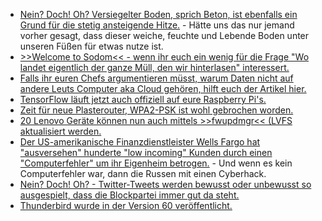 * [Nein? Doch! Oh? Versiegelter Boden, sprich Beton, ist ebenfalls ein Grund für die stetig ansteigende Hitze.](http://www.sonnenseite.com/de/umwelt/die-fortschreitende-bodenversiegelung-ist-auch-ein-grund-fuer-hitze12681.html) - Hätte uns das nur jemand vorher gesagt, dass dieser weiche, feuchte und Lebende Boden unter unseren Füßen für etwas nutze ist.
* [>>Welcome to Sodom<< - wenn ihr euch ein wenig für die Frage "Wo landet eigentlich der ganze Müll, den wir hinterlasen" interessert.](http://www.sonnenseite.com/de/tipps/welcome-to-sodom.html)
* [Falls ihr euren Chefs argumentieren müsst, warum Daten nicht auf andere Leuts Computer aka Cloud gehören, hilft euch der Artikel hier.](https://opensource.com/article/18/8/data-risky-cloud)
* [TensorFlow läuft jetzt auch offiziell auf eure Raspberry Pi's.](https://www.pro-linux.de/news/1/26162/tensorflow-offiziell-f%C3%BCr-raspberry-pi-unterst%C3%BCtzt.html)
* [Zeit für neue Plasterouter, WPA2-PSK ist wohl gebrochen worden.](https://blog.fefe.de/?ts=a596f33f)
* [20 Lenovo Geräte können nun auch mittels >>fwupdmgr<< (LVFS aktualisiert werden.](https://www.pro-linux.de/news/1/26163/lenovo-erm%C3%B6glicht-automatische-firmware-upgrades-per-lvfs.html)
* [Der US-amerikanische Finanzdienstleister Wells Fargo hat "ausversehen" hunderte "low incoming" Kunden durch einen "Computerfehler" um ihr Eigenheim betrogen.](https://blog.fefe.de/?ts=a596ec5e) - Und wenn es kein Computerfehler war, dann die Russen mit einen Cyberhack.
* [Nein? Doch! Oh? - Twitter-Tweets werden bewusst oder unbewusst so ausgespielt, dass die Blockpartei immer gut da steht.](https://propagandaschau.wordpress.com/2018/08/06/aufstehen-und-die-politischen-manipulationen-bei-twitter/)
* [Thunderbird wurde in der Version 60 veröffentlicht.](https://www.phoronix.com/scan.php?page=news_item&px=Thunderbird-60-Released)
